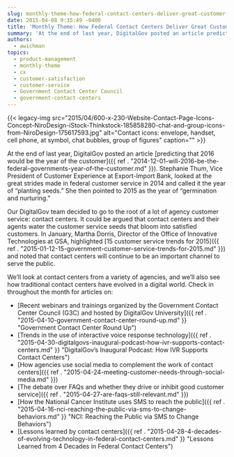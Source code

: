 ```yaml
---
slug: monthly-theme-how-federal-contact-centers-deliver-great-customer-service
date: 2015-04-08 9:35:49 -0400
title: 'Monthly Theme: How Federal Contact Centers Deliver Great Customer Service'
summary: 'At the end of last year, DigitalGov posted an article predicting that 2016 would be the year of the customer. Stephanie Thum, Vice President of Customer Experience at Export-Import Bank, looked at the great strides made in federal customer service in 2014 and called it the year of &ldquo;planting seeds.&rdquo; She then pointed to 2015'
authors:
  - awichman
topics:
  - product-management
  - monthly-theme
  - cx
  - customer-satisfaction
  - customer-service
  - Government Contact Center Council
  - government-contact-centers
---
```


{{< legacy-img src="2015/04/600-x-230-Website-Contact-Page-Icons-Concept-NiroDesign-iStock-Thinkstock-185858280-chat-and-group-icons-from-NiroDesign-175617593.jpg" alt="Contact icons: envelope, handset, cell phone, at symbol, chat bubbles, group of figures" caption="" >}} 

At the end of last year, DigitalGov posted an article [predicting that 2016 would be the year of the customer]({{ ref . "2014-12-01-will-2016-be-the-federal-governments-year-of-the-customer.md" }}). Stephanie Thum, Vice President of Customer Experience at Export-Import Bank, looked at the great strides made in federal customer service in 2014 and called it the year of “planting seeds.” She then pointed to 2015 as the year of “germination and nurturing.”

Our DigitalGov team decided to go to the root of a lot of agency customer service: contact centers. It could be argued that contact centers and their agents water the customer service seeds that bloom into satisfied customers. In January, Martha Dorris, Director of the Office of Innovative Technologies at GSA, highlighted [15 customer service trends for 2015]({{ ref . "2015-01-12-15-government-customer-service-trends-for-2015.md" }}) and noted that contact centers will continue to be an important channel to serve the public.

We’ll look at contact centers from a variety of agencies, and we’ll also see how traditional contact centers have evolved in a digital world. Check in throughout the month for articles on:

  * [Recent webinars and trainings organized by the Government Contact Center Council (G3C) and hosted by DigitalGov University]({{ ref . "2015-04-10-government-contact-center-round-up.md" }} "Government Contact Center Round Up")
  * [Trends in the use of interactive voice response technology]({{ ref . "2015-04-30-digitalgovs-inaugural-podcast-how-ivr-supports-contact-centers.md" }} "DigitalGov’s Inaugural Podcast: How IVR Supports Contact Centers")
  * [How agencies use social media to complement the work of contact centers]({{ ref . "2015-04-24-meeting-customer-needs-through-social-media.md" }})
  * [The debate over FAQs and whether they drive or inhibit good customer service]({{ ref . "2015-04-27-are-faqs-still-relevant.md" }})
  * [How the National Cancer Institute uses SMS to reach the public]({{ ref . "2015-04-16-nci-reaching-the-public-via-sms-to-change-behaviors.md" }} "NCI: Reaching the Public via SMS to Change Behaviors")
  * [Lessons learned by contact centers]({{ ref . "2015-04-28-4-decades-of-evolving-technology-in-federal-contact-centers.md" }} "Lessons Learned from 4 Decades in Federal Contact Centers")